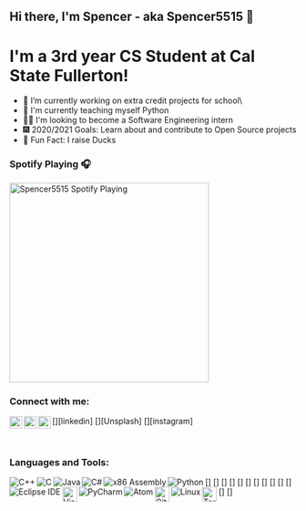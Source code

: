 ## Hi there, I'm Spencer - aka Spencer5515 👋

# I'm a 3rd year CS Student at Cal State Fullerton!

- 🔭 I’m currently working on extra credit projects for school\
- 🌾 I'm currently teaching myself Python
- 👨‍💻 I'm looking to become a Software Engineering intern
- 🎆 2020/2021 Goals: Learn about and contribute to Open Source projects
- 🦆 Fun Fact: I raise Ducks

### Spotify Playing 🎧
[<img src="https://now-playing-frostieboy55.vercel.app/api/spotify-playing" alt="Spencer5515 Spotify Playing" width="350" />](https://open.spotify.com/user/frostieboy55)

### Connect with me:

[<img align="left" alt="Spencer5515 | LinkedIn" width="22px" src="https://cdn.jsdelivr.net/npm/simple-icons@v3/icons/linkedin.svg" />][linkedin]
[<img align="left" alt="Spencer5515 | Unsplash" width= "22px" src="https://cdn.jsdelivr.net/npm/simple-icons@3.8.0/icons/unsplash.svg" />][Unsplash]
[<img align="left" alt="Spencer5515 | Instagram" width="22px" src="https://cdn.jsdelivr.net/npm/simple-icons@v3/icons/instagram.svg" />][instagram]

<br />

### Languages and Tools:

[<img align="left" alt="C++" wdith="26px" src="https://img.icons8.com/color/32/000000/c-plus-plus-logo.png" />]
[<img align="left" alt="C" wdith="26px" src="https://img.icons8.com/color/32/000000/c-programming.png" />]
[<img align="left" alt="Java" wdith="26px" src="https://icons.iconarchive.com/icons/dakirby309/simply-styled/32/Java-icon.png" />]
[<img align="left" alt="C#" wdith="26px" src="https://img.icons8.com/color/32/000000/c-sharp-logo.png" />]
[<img align="left" alt="x86 Assembly" wdith="26px" src="https://img.icons8.com/office/32/000000/Assembly-Lines.png" />]
[<img align="left" alt="Python" wdith="26px" src="https://img.icons8.com/color/32/000000/python.png" />]
[<img align="left" alt="Eclipse IDE" wdith="26px" src="https://icons.iconarchive.com/icons/papirus-team/papirus-apps/32/eclipse-icon.png" />]
[<img align="left" alt="Visual Studio Code" width="26px" src="https://img.icons8.com/fluent/40/000000/visual-studio-code-2019.png" />]
[<img align="left" alt="PyCharm" wdith="26px" src="https://icons.iconarchive.com/icons/papirus-team/papirus-apps/32/pycharm-icon.png" />]
[<img align="left" alt="Atom" wdith="26px" src="https://icons.iconarchive.com/icons/papirus-team/papirus-apps/32/atom-icon.png" />]
[<img align="left" alt="GitHub" width="26px" src="https://cdn.jsdelivr.net/npm/simple-icons@3.8.0/icons/github.svg" />]
[<img align="left" alt="Linux" wdith="26px" src="https://icons.iconarchive.com/icons/dakirby309/simply-styled/32/OS-Linux-icon.png" />]
[<img align="left" alt="Terminal" width="26px" src="https://icons.iconarchive.com/icons/osullivanluke/orb-os-x/48/Terminal-icon.png" />]

